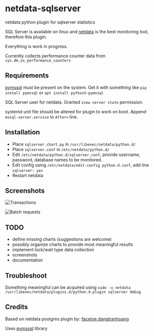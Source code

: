 # netdata-sqlserver
netdata python plugin for sqlserver statistics

SQL Server is available on linux and [netdata](https://github.com/netdata/netdata) is the best monitoring tool, therefore this plugin.

Everything is work in progress.

Currently collects performance counter data from `sys.dm_os_performance_counters`

## Requirements

[pymssql](http://pymssql.org/) must be present on the system. Get it with something like `pip install pymssql` or `apt install python3-pymssql`

SQL Server user for netdata. Granted `view server state` permission.

systemd unit file should be altered for plugin to work on boot. Append `mssql-server.service` to `After=` line.

## Installation
* Place `sqlserver.chart.py` in `/usr/libexec/netdata/python.d/`
* Place `sqlserver.conf` in `/etc/netdata/python.d/`
* Edit `/etc/netdata/python.d/sqlserver.conf`, provide username, password, database names to be monitored.
* Edit config using `/etc/netdata/edit-config python.d.conf`, add line `sqlserver: yes`
* Restart netdata

## Screenshots

![Transactions](/../screenshots/screenshots/transactions.png?raw=true "Example of transactions per second")

![Batch requests](/../screenshots/screenshots/batch-requests.png?raw=true "Example of batch requests per second")

## TODO
* define missing charts (suggestions are welcome)
* possibly organize charts to provide most meaningful results
* implement lock/wait type data collection
* screenshots
* documentation

## Troubleshoot
Something meaningful can be acquired using `sudo -u netdata /usr/libexec/netdata/plugins.d/python.d.plugin sqlserver debug`

## Credits
Based on netdata postgres plugin by: [facetoe](https://github.com/facetoe),[dangtranhoang](https://github.com/dangtranhoang)

Uses [pymssql](http://pymssql.org/) library
